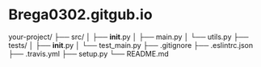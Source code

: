 # Brega0302.gitgub.io
your-project/
├── src/
│   ├── __init__.py
│   ├── main.py
│   └── utils.py
├── tests/
│   ├── __init__.py
│   └── test_main.py
├── .gitignore
├── .eslintrc.json
├── .travis.yml
├── setup.py
└── README.md
